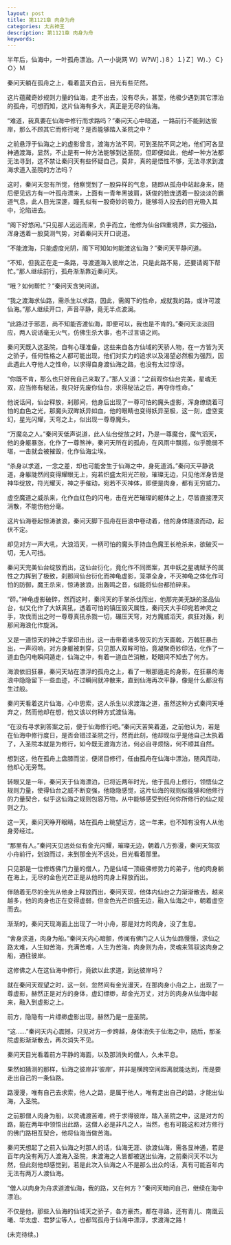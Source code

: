 ```yaml
---
layout: post
title: 第1121章 肉身为舟
categories: 太古神王
description: 第1121章 肉身为舟
keywords:
---
```


半年后，仙海中，一叶孤舟漂泊。八一小说网 Ｗ〕Ｗ?Ｗ］．)８〉１}Ｚ］Ｗ)．〉Ｃ}Ｏ〉Ｍ

秦问天躺在孤舟之上，看着蓝天白云，目光有些茫然。

这片蕴藏奇妙规则力量的仙海，走不出去，没有尽头，甚至，他极少遇到其它漂泊的孤舟，可想而知，这片仙海有多大，真正是无尽的仙海。

“难道，我真要在仙海中修行而求路吗？”秦问天心中暗道，一路前行不能到达彼岸，那么不顾其它而修行呢？是否能够踏入圣院之中？

之前悬浮于仙海之上的虚影曾言，渡海方法不同，可到圣院不同之地，他们可各显神通渡海，显然，不止是有一种方法能够到达圣院，但即便如此，他却一种方法都无法寻到，这不禁让秦问天有些怀疑自己，莫非，真的是悟性不够，无法寻求到渡海求道入圣院的方法吗？

这时，秦问天忽有所觉，他察觉到了一股异样的气息，随即从孤舟中站起身来，随后便见远方有一叶孤舟漂来，上面有一青年黑披肩，妖俊的脸庞透着一股淡淡的霸道气息，此人目光深邃，瞳孔似有一股奇妙的吸力，能够将人投去的目光吸入其中，沦陷进去。

“阁下好悠闲。”只见那人远远而来，负手而立，他修为仙台四重境界，实力强劲，浑身透着一股莫测气势，对着秦问天开口说道。

“不能渡海，只能虚度光阴，阁下可知如何能渡这仙海？”秦问天平静问道。

“不知，但我正在走一条路，寻渡道海入彼岸之法，只是此路不易，还要请阁下帮忙。”那人继续前行，孤舟渐渐靠近秦问天。

“哦？如何帮忙？”秦问天含笑问道。

“我之渡海求仙路，需杀生以求路，因此，需阁下的性命，成就我的路，或许可渡仙海。”那人继续开口，声音平静，竟无半点波澜。

“此路过于邪恶，尚不知能否渡仙海，即便可以，我也是不肯的。”秦问天淡淡回应，两人说话毫无火气，仿佛生杀大事，也不过言语之间。

秦问天既入这圣院，自有心理准备，这些来自各方仙域的天骄人物，在一方皆为天之骄子，任何性格之人都可能出现，他们对实力的追求以及渴望必然极为强烈，因此遇此人夺他人之性命，以求得自身渡仙海之路，也没有太过惊讶。

“你既不肯，那么也只好我自己来取了。”那人又道：“之前观你仙台完美，星魂无双，应当修有秘法，我只好先废你仙台，求得秘法之后，再夺你性命。”

他说话间，仙台释放，刹那间，他身后出现了一尊可怕的魔头虚影，浑身缭绕着可怕的血色之光，那魔头双眸妖异如血，他的眼睛也变得妖异至极，这一刻，虚空变幻，星光闪耀，天穹之上，似出现一尊尊魔头。

“万魔岛之人。”秦问天低声说道，此人仙台绽放之时，乃是一尊魔台，魔气滔天，他的身躯暴涨，化作了一尊煞神，秦问天所在的孤舟，在风雨中飘摇，似乎脆弱不堪，一击就会被摧毁，化作仙海尘埃。

“杀身以求道，一念之差，却也可能舍生于仙海之中，身死道消。”秦问天平静说道，身躯陡然间变得耀眼无上，宛若炽盛太阳光芒般，璀璨无边，只见他浑身皆是神华绽放，符光耀天，神之手催动，宛若不灭神体，即便是肉身，都有无穷威力。

虚空魔道之威杀来，化作血红色的闪电，击在光芒璀璨的躯体之上，尽皆直接湮灭消散，不能伤他分毫。

这片仙海卷起惊涛骇浪，秦问天脚下孤舟在巨浪中卷动着，他的身体随浪而动，起伏不定。

却见对方一声大吼，大浪滔天，一柄可怕的魔头手持血色魔王长枪杀来，欲破灭一切，无人可挡。

秦问天完美仙台绽放而出，这仙台衍化，竟化作不同图案，其中妖之星魂赋予的属性之力挥到了极致，刹那间仙台衍化而神龟虚影，笼罩全身，不灭神龟之体化作可怕的防御，魔王杀来，惊涛骇浪，出轰鸣之音，似能将仙台都拍碎来。

“砰。”神龟虚影破碎，然而这时，秦问天的手掌杀伐而出，他那完美无缺的圣品仙台，似又化作了大妖真犼，透着可怕的镇压毁灭属性，秦问天大手印宛若神灵之手，攻伐而出之时一尊尊真犼杀戮一切，碾压天穹，对方魔威滔天，疯狂对轰，刹那间海浪化作旋涡。

又是一道惊天的神之手掌印击出，这一击带着诸多毁灭的方天画戟，万戟狂暴击出，一声闷响，对方身躯被刺穿，只见那人双眸可怕，竟凝聚奇妙印法，化作了一道血色闪电瞬间遁走，仙海之中，有着一道血芒消散，眨眼间不知去了何方。

海浪依旧狂暴，秦问天站在漂浮的孤舟之上，看了一眼那遁走的身影，在狂暴的海浪中隐隐留下一些血迹，不过瞬间就冲散来，直到仙海再次平静，像是什么都没有生过般。

秦问天看着这片仙海，心中思索，这人杀生以求渡海之道，虽然这种方式秦问天唾弃之，然而他却在想，他又该以何种方式渡仙海。

“在没有寻求到答案之前，便于仙海修行吧。”秦问天苦笑着道，之前他认为，若是在仙海中修行度日，是否会错过圣院之行，然而此刻，他却现似乎是他自己太执着了，入圣院本就是为修行，如今既无渡海方法，何必自寻烦恼，何不顺其自然。

想到这，他在孤舟上盘膝而坐，便闭目修行，任由孤舟在仙海中漂泊，随风而动，他却心无旁骛。

转眼又是一年，秦问天于仙海漂泊，已将近两年时光，他于孤舟上修行，领悟仙之规则力量，使得仙台之威不断变强，他隐隐感觉，这片仙海的规则似能够和他修行的力量契合，似乎这仙海之规则包容万物，从中能够感受到任何你所修行的仙之规则之力。

这一天，秦问天睁开眼睛，站在孤舟上眺望远方，这一年来，也不知有没有人从他身旁经过。

“那里有人。”秦问天见远处似有金光闪耀，璀璨无边，朝着八方弥漫，秦问天驾驭小舟前行，划浪而过，来到那金光不远处，目光看着那里。

只见那是一位修炼佛门力量的僧人，乃是仙域一顶级佛修势力的弟子，他的肉身躺在海上，无尽的金色光芒正是从他的肉身上释放而出。

伴随着无尽的金光从他身上释放而出，秦问天现，他体内仙台之力渐渐散去，越来越多，他的肉身也正在变得虚弱，但金色光芒炽盛无边，融入仙海之中，朝着虚空而去。

渐渐的，秦问天现海面上出现了一叶小舟，那是对方的肉身，没了生息。

“舍身求道，肉身为船。”秦问天内心暗颤，传闻有佛门之人认为仙路慢慢，求仙之路太难，人生如苦海，充满苦难，人生为苦海，肉身则为舟，灵魂来驾驭这肉身之船，通往彼岸。

这修佛之人在这仙海中修行，竟欲以此求道，到达彼岸吗？

就在秦问天观望之时，这一刻，忽然间有金光漫天，在那肉身小舟之上，出现了一尊虚影，赫然正是对方的身体，虚幻缥缈，却金光万丈，对方的肉身从仙海中起来，融入到虚影之上。

前方，隐隐有一片缥缈虚影出现，赫然乃是一座圣院。

“这……”秦问天内心震撼，只见对方一步跨越，身体消失于仙海之中，随后，那圣院虚影渐渐散去，再次消失不见。

秦问天目光看着前方平静的海面，以及那消失的僧人，久未平息。

果然如猜测的那样，仙海之彼岸非‘彼岸’，并非是横跨空间距离就能达到，而是要走出自己的一条仙路。

路漫漫，唯有自己去求索，他人之路，是属于他人，唯有走出自己的路，才能出仙海，入圣院。

之前那僧人肉身为船，以灵魂渡苦难，终于求得彼岸，踏入圣院之中，这是对方的路，能在两年中领悟出此路，这僧人必是非凡之人，当然，也有可能这和对方修行的佛门路相互契合，他将仙海当做苦海。

秦问天想起了之前入仙海之时那人的话，仙海无涯、欲渡仙海，需各显神通，若是百年内没有两万人渡海入圣院，未渡海之人皆都被送出仙海，之前秦问天不以为然，但此刻他却感觉到，若是此次入仙海之人不是那么出众的话，真有可能百年内无法有两万人渡仙海。

“僧人以肉身为舟求道渡仙海，我的路，又在何方？”秦问天暗问自己，继续在海中漂泊。

不仅是他，那些入仙海的仙域天之骄子，各方豪杰，都在寻路，还有青儿、南凰云曦、华太虚、君梦尘等人，也都驾孤舟于仙海中漂浮，求渡海之路！

(未完待续。)
